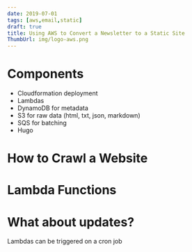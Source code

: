 ```yaml
---
date: 2019-07-01
tags: [aws,email,static]
draft: true
title: Using AWS to Convert a Newsletter to a Static Site
ThumbUrl: img/logo-aws.png
---
```


# Components

- Cloudformation deployment
- Lambdas
- DynamoDB for metadata
- S3 for raw data (html, txt, json, markdown)
- SQS for batching
- Hugo

# How to Crawl a Website


# Lambda Functions


# What about updates?

Lambdas can be triggered on a cron job